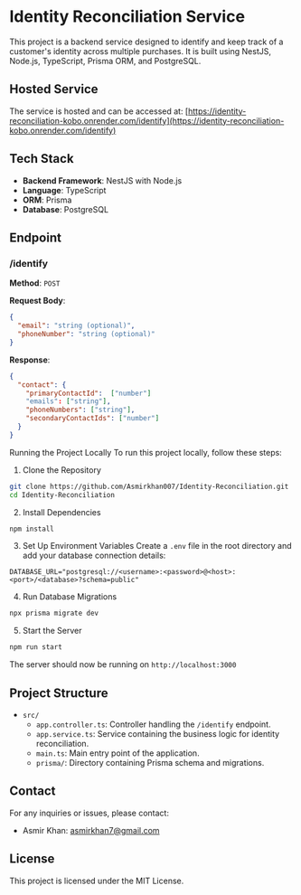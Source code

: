 # Identity Reconciliation Service

This project is a backend service designed to identify and keep track of a customer's identity across multiple purchases. It is built using NestJS, Node.js, TypeScript, Prisma ORM, and PostgreSQL.

## Hosted Service

The service is hosted and can be accessed at:
[https://identity-reconciliation-kobo.onrender.com/identify](https://identity-reconciliation-kobo.onrender.com/identify)

## Tech Stack

- **Backend Framework**: NestJS with Node.js
- **Language**: TypeScript
- **ORM**: Prisma
- **Database**: PostgreSQL

## Endpoint

### /identify

**Method**: `POST`

**Request Body**:
```json
{
  "email": "string (optional)",
  "phoneNumber": "string (optional)"
}
```
**Response**:
```json
{
  "contact": {
    "primaryContactId":  ["number"]
    "emails": ["string"],
    "phoneNumbers": ["string"],
    "secondaryContactIds": ["number"]
  }
}
```


Running the Project Locally
To run this project locally, follow these steps:
1. Clone the Repository
```bash
git clone https://github.com/Asmirkhan007/Identity-Reconciliation.git
cd Identity-Reconciliation
```

2. Install Dependencies
```bash
npm install
```
3. Set Up Environment Variables
Create a `.env` file in the root directory and add your database connection details:
```env
DATABASE_URL="postgresql://<username>:<password>@<host>:<port>/<database>?schema=public"
```
4. Run Database Migrations
```bash
npx prisma migrate dev
```
5. Start the Server
```bash
npm run start
```
The server should now be running on ```http://localhost:3000```

## Project Structure
- `src/`
  - `app.controller.ts`: Controller handling the `/identify` endpoint.
  - `app.service.ts`: Service containing the business logic for identity reconciliation.
  - `main.ts`: Main entry point of the application.
  - `prisma/`: Directory containing Prisma schema and migrations.

## Contact
For any inquiries or issues, please contact:
- Asmir Khan: [asmirkhan7@gmail.com](mailto:asmirkhan7@gmail.com)
## License
This project is licensed under the MIT License.
